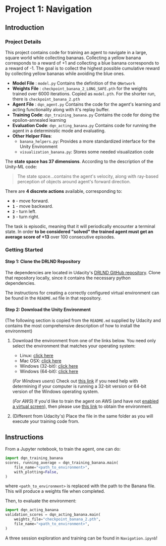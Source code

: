 
# Project 1: Navigation

## Introduction

### Project Details

This project contains code for training an agent to navigate in a large, square world while collecting bananas. Collecting a yellow banana corresponds to a reward of +1 and collecting a blue banana corresponds to a reward of -1. The goal is to collect the highest possible cumulative reward by collecting yellow bananas while avoiding the blue ones.

* **Model File** : `model.py` Contains the definition of the `QNetwork`
* **Weights File** : `checkpoint_banana_2_LONG_SAFE.pth` for the weights trained over 6000 iterations. Copied as `model.pth`. For the shorter run, there is `checkpoint_banana_2.pth` 
* **Agent File** : `dqn_agent.py` Contains the code for the agent's learning and acting functionality along with it's replay buffer.
* **Training Code**: `dqn_training_banana.py` Contains the code for doing the epsilon-annealed learning
* **Evaluation Code**: `dqn_acting_banana.py` Contains code for running the agent in a deterministic mode and evaluating.
* **Other Helper Files**:
  * `banana_helpers.py`: Provides a more standardized interface for the Unity Environment
  * `visualization_banana.py`: Stores some needed visualization code

The **state space has 37 dimensions**. According to the description of the Unity-ML code:

> The state space...contains the agent's velocity, along with ray-based perception of objects around agent's forward direction.

There are **4 discrete actions** available, corresponding to:
- **`0`** - move forward.
- **`1`** - move backward.
- **`2`** - turn left.
- **`3`** - turn right.

The task is episodic, meaning that it will periodically encounter a terminal state. In order **to be considered "solved" the trained agent must get an average score of +13** over 100 consecutive episodes.

### Getting Started

#### Step 1: Clone the DRLND Repository

The dependencies are located in Udacity's [DRLND GitHub repository](https://github.com/udacity/deep-reinforcement-learning#dependencies). Clone that repository locally, since it contains the necessary python dependencies.

The instructions for creating a correctly configured virtual environment can be found in the `README.md` file in that repository.

#### Step 2: Download the Unity Environment

(The following section is copied from the `README.md` supplied by Udacity and contains the most comprehensive description of how to install the environment)

1. Download the environment from one of the links below.  You need only select the environment that matches your operating system:
    * Linux: [click here](https://s3-us-west-1.amazonaws.com/udacity-drlnd/P1/Banana/Banana_Linux.zip)
    * Mac OSX: [click here](https://s3-us-west-1.amazonaws.com/udacity-drlnd/P1/Banana/Banana.app.zip)
    * Windows (32-bit): [click here](https://s3-us-west-1.amazonaws.com/udacity-drlnd/P1/Banana/Banana_Windows_x86.zip)
    * Windows (64-bit): [click here](https://s3-us-west-1.amazonaws.com/udacity-drlnd/P1/Banana/Banana_Windows_x86_64.zip)

    (_For Windows users_) Check out [this link](https://support.microsoft.com/en-us/help/827218/how-to-determine-whether-a-computer-is-running-a-32-bit-version-or-64) if you need help with determining if your computer is running a 32-bit version or 64-bit version of the Windows operating system.

    (_For AWS_) If you'd like to train the agent on AWS (and have not [enabled a virtual screen](https://github.com/Unity-Technologies/ml-agents/blob/master/docs/Training-on-Amazon-Web-Service.md)), then please use [this link](https://s3-us-west-1.amazonaws.com/udacity-drlnd/P1/Banana/Banana_Linux_NoVis.zip) to obtain the environment.

2. (Different from Udacity's) Place the file in the same folder as you will execute your training code from.

## Instructions

From a Jupyter notebook, to train the agent, one can do:

```python
import dqn_training_banana
scores, running_average = dqn_training_banana.main(
    file_name="<path_to_environment>",
    with_plotting=False,
)
```
where `<path_to_environment>` is replaced with the path to the Banana file. This will produce a weights file when completed.

Then, to evaluate the environment: 

```python
import dqn_acting_banana
validation_scores = dqn_acting_banana.main(
    weights_file="checkpoint_banana_2.pth",
    file_name="<path_to_environment>",
)
```

A three session exploration and training can be found in  `Navigation.ipynb`! 